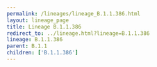 ```yaml
---
permalink: /lineages/lineage_B.1.1.386.html
layout: lineage_page
title: Lineage B.1.1.386
redirect_to: ../lineage.html?lineage=B.1.1.386
lineage: B.1.1.386
parent: B.1.1
children: ['B.1.1.386']
---
```

